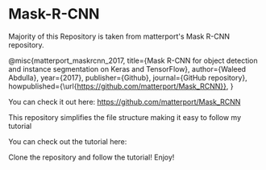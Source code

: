 # Mask-R-CNN
Majority of this Repository is taken from matterport's Mask R-CNN repository. 

@misc{matterport_maskrcnn_2017,
  title={Mask R-CNN for object detection and instance segmentation on Keras and TensorFlow},
  author={Waleed Abdulla},
  year={2017},
  publisher={Github},
  journal={GitHub repository},
  howpublished={\url{https://github.com/matterport/Mask_RCNN}},
}

You can check it out here: https://github.com/matterport/Mask_RCNN

This repository simplifies the file structure making it easy to follow my tutorial

You can check out the tutorial here: 

Clone the repository and follow the tutorial! Enjoy!
